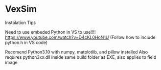 # VexSim

Instalation Tips

Need to use embeded Python in VS to use!!!!
https://www.youtube.com/watch?v=D4cKL0HoN1U (Follow how to include python.h in VS code)

Recomend Python3.10 with numpy, matplotlib, and pillow installed
Also requires python3xx.dll inside same build folder as EXE, also applies to field image

